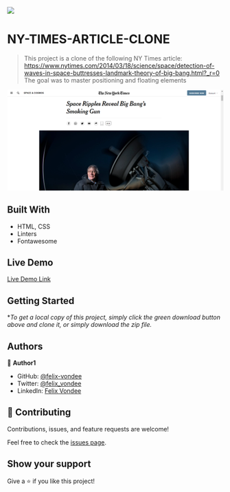 ![](https://img.shields.io/badge/Microverse-blueviolet)

# NY-TIMES-ARTICLE-CLONE

> This project is a clone of the following NY Times article:  https://www.nytimes.com/2014/03/18/science/space/detection-of-waves-in-space-buttresses-landmark-theory-of-big-bang.html?_r=0 
> The goal was to master positioning and floating elements 

![screenshot](./screenshot.png)

## Built With

- HTML, CSS
- Linters
- Fontawesome

## Live Demo

[Live Demo Link](https://livedemo.com)


## Getting Started

**To get a local copy of this project, simply click the green download button above and clone it, or simply download the zip file.*

## Authors

👤 **Author1**

- GitHub: [@felix-vondee](https://github.com/felix-vondee)
- Twitter: [@felix_vondee](https://twitter.com/felix_vondee)
- LinkedIn: [Felix Vondee](https://linkedin.com/felix-vondee)

## 🤝 Contributing

Contributions, issues, and feature requests are welcome!

Feel free to check the [issues page](issues/).

## Show your support

Give a ⭐️ if you like this project!

